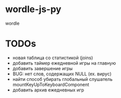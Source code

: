 # wordle-js-py
wordle

# TODOs
- новая таблица со статистикой (joins)
- добавить таймер ежедневной игры на главную
- добавить завершение игры
- BUG: нет слов, содержащих NULL (ex. вирус)
- найти способ убирать глобальный слушатель mountKeyUpToKeyboardComponent
- добавить архив ежедневных игр
